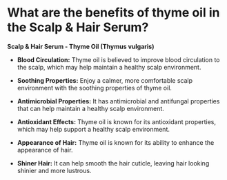 # What are the benefits of thyme oil in the Scalp & Hair Serum?

**Scalp & Hair Serum - Thyme Oil (Thymus vulgaris)**  

- **Blood Circulation:** Thyme oil is believed to improve blood circulation to the scalp, which may help maintain a healthy scalp environment. 

- **Soothing Properties:** Enjoy a calmer, more comfortable scalp environment with the soothing properties of thyme oil. 

- **Antimicrobial Properties:** It has antimicrobial and antifungal properties that can help maintain a healthy scalp environment. 

- **Antioxidant Effects:** Thyme oil is known for its antioxidant properties, which may help support a healthy scalp environment. 

- **Appearance of Hair:** Thyme oil is known for its ability to enhance the appearance of hair. 

- **Shiner Hair:** It can help smooth the hair cuticle, leaving hair looking shinier and more lustrous.